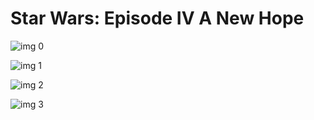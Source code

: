 # Star Wars: Episode IV A New Hope

![img 0](https://i.imgur.com/XiaaymR.jpg)

![img 1](https://i.imgur.com/65xytLd.png)

![img 2](https://i.imgur.com/AZC7JUN.jpg)

![img 3](https://i.imgur.com/lsa4VOq.jpg)

